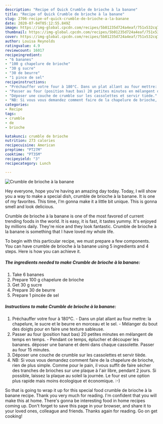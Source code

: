 ```yaml
---
description: "Recipe of Quick Crumble de brioche à la banane"
title: "Recipe of Quick Crumble de brioche à la banane"
slug: 2706-recipe-of-quick-crumble-de-brioche-a-la-banane
date: 2020-07-04T05:12:55.849Z
image: https://img-global.cpcdn.com/recipes/5b01235d724a4eaf/751x532cq70/crumble-de-brioche-a-la-banane-photo-principale-de-la-recette.jpg
thumbnail: https://img-global.cpcdn.com/recipes/5b01235d724a4eaf/751x532cq70/crumble-de-brioche-a-la-banane-photo-principale-de-la-recette.jpg
cover: https://img-global.cpcdn.com/recipes/5b01235d724a4eaf/751x532cq70/crumble-de-brioche-a-la-banane-photo-principale-de-la-recette.jpg
author: Louisa Reynolds
ratingvalue: 4.9
reviewcount: 16017
recipeingredient:
- "6 bananes"
- "100 g chapelure de brioche"
- "30 g sucre"
- "30 de beurre"
- "1 pince de sel"
recipeinstructions:
- "Préchauffer votre four à 180°C. Dans un plat allant au four mettre: la chapelure, le sucre et le beurre en morceau et le sel. Mélanger du bout des doigts pour en faire une texture sableuse."
- "Passer au four (position haut bas) 20 petites minutes en mélangent de temps en temps.  Pendant ce temps, éplucher et découper les bananes. déposer une banane et demi dans chaque cassolette. Passer au four 15 minutes."
- "Déposer une couche de crumble sur les cassolettes et servir tiède."
- "NB: Si vous vous demandez comment faire de la chapelure de brioche, rien de plus simple. Comme pour le pain, il vous suffit de faire sécher des tranches de brioches sur une plaque à l&#39;air libre, pendant 2 jours. Si possible, laissez la plaque au soleil la journée. Le four est une option plus rapide mais moins écologique et économique. :-)"
categories:
- Recipe
tags:
- crumble
- de
- brioche

katakunci: crumble de brioche 
nutrition: 273 calories
recipecuisine: American
preptime: "PT27M"
cooktime: "PT35M"
recipeyield: "3"
recipecategory: Lunch

---
```



![Crumble de brioche à la banane](https://img-global.cpcdn.com/recipes/5b01235d724a4eaf/751x532cq70/crumble-de-brioche-a-la-banane-photo-principale-de-la-recette.jpg)

Hey everyone, hope you're having an amazing day today. Today, I will show you a way to make a special dish, crumble de brioche à la banane. It is one of my favorites. This time, I'm gonna make it a little bit unique. This is gonna smell and look delicious.

Crumble de brioche à la banane is one of the most favored of current trending foods in the world. It is easy, it is fast, it tastes yummy. It's enjoyed by millions daily. They're nice and they look fantastic. Crumble de brioche à la banane is something that I have loved my whole life.




To begin with this particular recipe, we must prepare a few components. You can have crumble de brioche à la banane using 5 ingredients and 4 steps. Here is how you can achieve it.

<!--inarticleads1-->

##### The ingredients needed to make Crumble de brioche à la banane:

1. Take 6 bananes
1. Prepare 100 g chapelure de brioche
1. Get 30 g sucre
1. Prepare 30 de beurre
1. Prepare 1 pincée de sel




<!--inarticleads2-->

##### Instructions to make Crumble de brioche à la banane:

1. Préchauffer votre four à 180°C. - Dans un plat allant au four mettre: la chapelure, le sucre et le beurre en morceau et le sel. - Mélanger du bout des doigts pour en faire une texture sableuse.
1. Passer au four (position haut bas) 20 petites minutes en mélangent de temps en temps.  - Pendant ce temps, éplucher et découper les bananes. déposer une banane et demi dans chaque cassolette. Passer au four 15 minutes.
1. Déposer une couche de crumble sur les cassolettes et servir tiède.
1. NB: Si vous vous demandez comment faire de la chapelure de brioche, rien de plus simple. Comme pour le pain, il vous suffit de faire sécher des tranches de brioches sur une plaque à l&#39;air libre, pendant 2 jours. Si possible, laissez la plaque au soleil la journée. Le four est une option plus rapide mais moins écologique et économique. :-)




So that is going to wrap it up for this special food crumble de brioche à la banane recipe. Thank you very much for reading. I'm confident that you will make this at home. There's gonna be interesting food in home recipes coming up. Don't forget to save this page in your browser, and share it to your loved ones, colleague and friends. Thanks again for reading. Go on get cooking!

